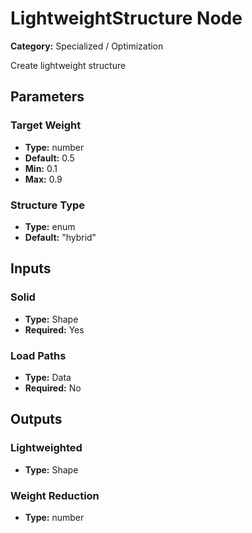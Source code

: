 
# LightweightStructure Node

**Category:** Specialized / Optimization

Create lightweight structure

## Parameters


### Target Weight
- **Type:** number
- **Default:** 0.5
- **Min:** 0.1
- **Max:** 0.9



### Structure Type
- **Type:** enum
- **Default:** "hybrid"





## Inputs


### Solid
- **Type:** Shape
- **Required:** Yes



### Load Paths
- **Type:** Data
- **Required:** No



## Outputs


### Lightweighted
- **Type:** Shape



### Weight Reduction
- **Type:** number




